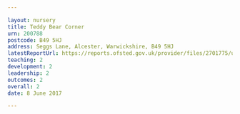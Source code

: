 ```yaml
---

layout: nursery
title: Teddy Bear Corner
urn: 200788
postcode: B49 5HJ
address: Seggs Lane, Alcester, Warwickshire, B49 5HJ
latestReportUrl: https://reports.ofsted.gov.uk/provider/files/2701775/urn/200788.pdf
teaching: 2
development: 2
leadership: 2
outcomes: 2
overall: 2
date: 8 June 2017

---
```


